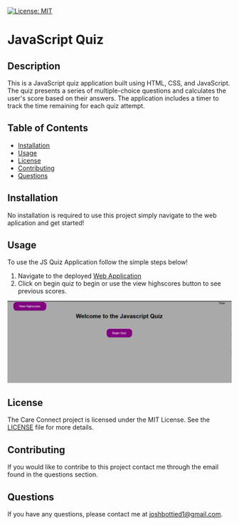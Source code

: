 [![License: MIT](https://img.shields.io/badge/License-MIT-green.svg)](https://opensource.org/licenses/MIT)

# JavaScript Quiz

## Description

This is a JavaScript quiz application built using HTML, CSS, and JavaScript. The quiz presents a series of multiple-choice questions and calculates the user's score based on their answers. The application includes a timer to track the time remaining for each quiz attempt.

## Table of Contents

- [Installation](#installation)
- [Usage](#usage)
- [License](#license)
- [Contributing](#contributing)
- [Questions](#questions)

## Installation

No installation is required to use this project simply navigate to the web aplication and get started!

## Usage

To use the JS Quiz Application follow the simple steps below!

1. Navigate to the deployed [Web Application](https://josh4got.github.io/Javascript-Quiz/)
2. Click on begin quiz to begin or use the view highscores button to see previous scores.

![Deployed Screenshot](./assets/images/Deployed-JS-Quiz.PNG)

## License

The Care Connect project is licensed under the MIT License. See the [LICENSE](LICENSE) file for more details.

## Contributing

If you would like to contribe to this project contact me through the email found in the questions section.

## Questions

If you have any questions, please contact me at [joshbottied1@gmail.com](mailto:joshbottied1@gmail.com).